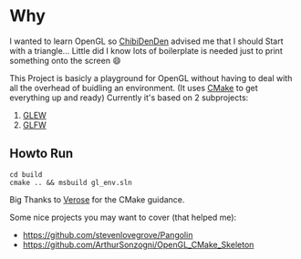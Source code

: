 # Why
I wanted to learn OpenGL so [ChibiDenDen][4] advised me that I should Start with a triangle... 
Little did I know lots of boilerplate is needed just to print something onto the screen :smile:

This Project is basicly a playground for OpenGL without having to deal with all the overhead of buidling an environment.
(It uses [CMake][1] to get everything up and ready)
Currently it's based on 2 subprojects:
1. [GLEW][2]
2. [GLFW][3]

## Howto Run
    cd build
    cmake .. && msbuild gl_env.sln

Big Thanks to [Verose][5] for the CMake guidance.

Some nice projects you may want to cover (that helped me):
- https://github.com/stevenlovegrove/Pangolin
- https://github.com/ArthurSonzogni/OpenGL_CMake_Skeleton

[1]: https://sourceforge.net/projects/glew "GLEW"
[2]: https://www.glfw.org/ "GLFW"
[3]: https://cmake.org "CMake"
[4]: https://github.com/ChibiDenDen
[5]: https://github.com/Verose
